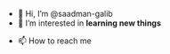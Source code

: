 - 👋 Hi, I’m @saadman-galib
- 👀 I’m interested in **learning new things**
<!-- - 🌱 I’m currently learning  -->
<!-- - 💞️ I’m looking to collaborate  -->
- 📫 How to reach me 

<!---
saadman-rabbi/saadman-rabbi is a ✨ special ✨ repository because its `README.md` (this file) appears on your GitHub profile.
You can click the Preview link to take a look at your changes.
--->
